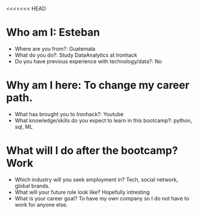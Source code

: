 <<<<<<< HEAD
# Who am I: Esteban

* Where are you from?: Guatemala
* What do you do?: Study DataAnalytics at Ironhack
* Do you have previous experience with technology/data?: No

# Why am I here: To change my career path.

* What has brought you to Ironhack?: Youtube
* What knowledge/skills do you expect to learn in this bootcamp?: python, sql, ML

# What will I do after the bootcamp? Work 

* Which industry will you seek employment in? Tech, social network, global brands. 
* What will your future role look like? Hopefully intresting	
* What is your career goal? To have my own company so I do not have to work for anyone else. 